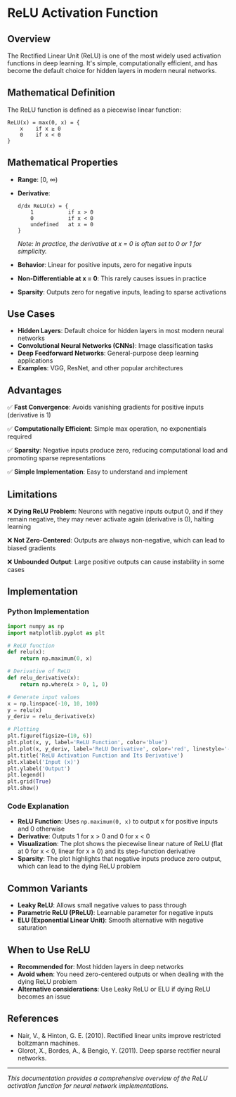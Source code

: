 # ReLU Activation Function

## Overview

The Rectified Linear Unit (ReLU) is one of the most widely used activation functions in deep learning. It's simple, computationally efficient, and has become the default choice for hidden layers in modern neural networks.

## Mathematical Definition

The ReLU function is defined as a piecewise linear function:

```
ReLU(x) = max(0, x) = {
    x    if x ≥ 0
    0    if x < 0
}
```

## Mathematical Properties

- **Range**: [0, ∞)
- **Derivative**:
  ```
  d/dx ReLU(x) = {
      1           if x > 0
      0           if x < 0
      undefined   at x = 0
  }
  ```
  *Note: In practice, the derivative at x = 0 is often set to 0 or 1 for simplicity.*

- **Behavior**: Linear for positive inputs, zero for negative inputs
- **Non-Differentiable at x = 0**: This rarely causes issues in practice
- **Sparsity**: Outputs zero for negative inputs, leading to sparse activations

## Use Cases

- **Hidden Layers**: Default choice for hidden layers in most modern neural networks
- **Convolutional Neural Networks (CNNs)**: Image classification tasks
- **Deep Feedforward Networks**: General-purpose deep learning applications
- **Examples**: VGG, ResNet, and other popular architectures

## Advantages

✅ **Fast Convergence**: Avoids vanishing gradients for positive inputs (derivative is 1)

✅ **Computationally Efficient**: Simple max operation, no exponentials required

✅ **Sparsity**: Negative inputs produce zero, reducing computational load and promoting sparse representations

✅ **Simple Implementation**: Easy to understand and implement

## Limitations

❌ **Dying ReLU Problem**: Neurons with negative inputs output 0, and if they remain negative, they may never activate again (derivative is 0), halting learning

❌ **Not Zero-Centered**: Outputs are always non-negative, which can lead to biased gradients

❌ **Unbounded Output**: Large positive outputs can cause instability in some cases

## Implementation

### Python Implementation

```python
import numpy as np
import matplotlib.pyplot as plt

# ReLU function
def relu(x):
    return np.maximum(0, x)

# Derivative of ReLU
def relu_derivative(x):
    return np.where(x > 0, 1, 0)

# Generate input values
x = np.linspace(-10, 10, 100)
y = relu(x)
y_deriv = relu_derivative(x)

# Plotting
plt.figure(figsize=(10, 6))
plt.plot(x, y, label='ReLU Function', color='blue')
plt.plot(x, y_deriv, label='ReLU Derivative', color='red', linestyle='--')
plt.title('ReLU Activation Function and Its Derivative')
plt.xlabel('Input (x)')
plt.ylabel('Output')
plt.legend()
plt.grid(True)
plt.show()
```

### Code Explanation

- **ReLU Function**: Uses `np.maximum(0, x)` to output x for positive inputs and 0 otherwise
- **Derivative**: Outputs 1 for x > 0 and 0 for x < 0
- **Visualization**: The plot shows the piecewise linear nature of ReLU (flat at 0 for x < 0, linear for x ≥ 0) and its step-function derivative
- **Sparsity**: The plot highlights that negative inputs produce zero output, which can lead to the dying ReLU problem

## Common Variants

- **Leaky ReLU**: Allows small negative values to pass through
- **Parametric ReLU (PReLU)**: Learnable parameter for negative inputs
- **ELU (Exponential Linear Unit)**: Smooth alternative with negative saturation

## When to Use ReLU

- **Recommended for**: Most hidden layers in deep networks
- **Avoid when**: You need zero-centered outputs or when dealing with the dying ReLU problem
- **Alternative considerations**: Use Leaky ReLU or ELU if dying ReLU becomes an issue

## References

- Nair, V., & Hinton, G. E. (2010). Rectified linear units improve restricted boltzmann machines.
- Glorot, X., Bordes, A., & Bengio, Y. (2011). Deep sparse rectifier neural networks.

---

*This documentation provides a comprehensive overview of the ReLU activation function for neural network implementations.*
